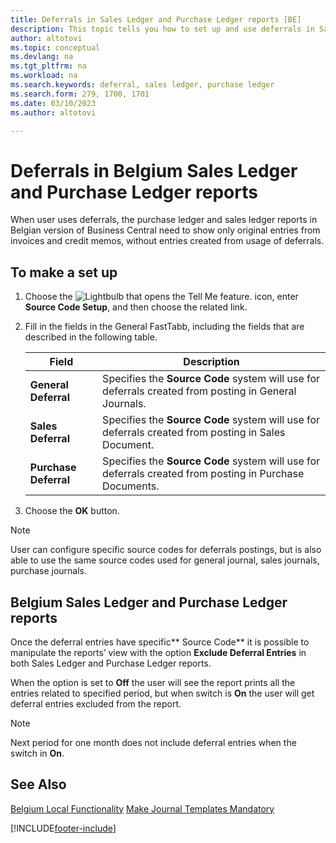 ```yaml
---
title: Deferrals in Sales Ledger and Purchase Ledger reports [BE]
description: This topic tells you how to set up and use deferrals in Sales Ledger and Purchase Ledger reports in Belgian version of Business Central.
author: altotovi
ms.topic: conceptual
ms.devlang: na
ms.tgt_pltfrm: na
ms.workload: na
ms.search.keywords: deferral, sales ledger, purchase ledger
ms.search.form: 279, 1700, 1701
ms.date: 03/10/2023
ms.author: altotovi

---
```


# Deferrals in Belgium Sales Ledger and Purchase Ledger reports

When user uses deferrals, the purchase ledger and sales ledger reports in Belgian version of Business Central need to show only original entries from invoices and credit memos, without entries created from usage of deferrals.

## To make a set up  

1. Choose the ![Lightbulb that opens the Tell Me feature.](../../media/ui-search/search_small.png "Tell me what you want to do") icon, enter **Source Code Setup**, and then choose the related link.  
2. Fill in the fields in the General FastTabb, including the fields that are described in the following table.  

    |Field|Description|
    |--------------|----------------------------|
    |**General Deferral**|Specifies the **Source Code** system will use for deferrals created from posting in General Journals.|
    |**Sales Deferral**|Specifies the **Source Code** system will use for deferrals created from posting in Sales Document.|
    |**Purchase Deferral**|Specifies the **Source Code** system will use for deferrals created from posting in Purchase Documents.|
    
3. Choose the **OK** button.  

> [!NOTE]
> User can configure specific source codes for deferrals postings, but is also able to use the same source codes used for general journal, sales journals, purchase journals.  

## Belgium Sales Ledger and Purchase Ledger reports

Once the deferral entries have specific** Source Code** it is possible to manipulate the reports’ view with the option **Exclude Deferral Entries** in both Sales Ledger and Purchase Ledger reports. 

When the option is set to **Off** the user will see the report prints all the entries related to specified period, but when switch is **On** the user will get deferral entries excluded from the report.  

> [!NOTE]
> Next period for one month does not include deferral entries when the switch in **On**.

## See Also

[Belgium Local Functionality](belgium-local-functionality.md)
[Make Journal Templates Mandatory](specify-journal-template-mandatory.md)  

[!INCLUDE[footer-include](../../includes/footer-banner.md)]
